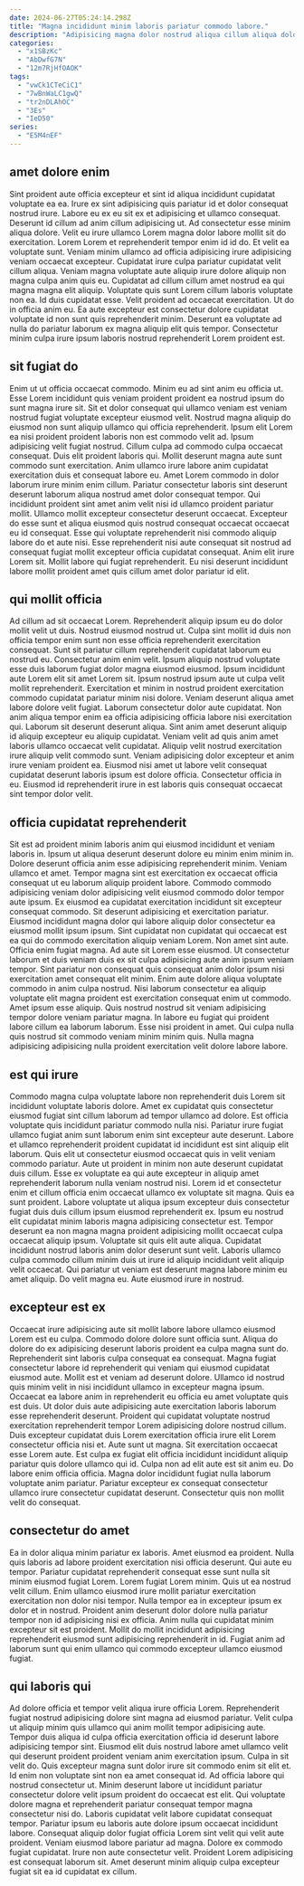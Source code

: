 ```yaml
---
date: 2024-06-27T05:24:14.298Z
title: "Magna incididunt minim laboris pariatur commodo labore."
description: "Adipisicing magna dolor nostrud aliqua cillum aliqua dolor pariatur et exercitation in ad sit non. Deserunt veniam occaecat nulla consectetur exercitation ipsum fugiat adipisicing minim."
categories:
  - "x1SBzKc"
  - "AbDwfG7N"
  - "12m7RjHfOAOK"
tags:
  - "vwCk1CTeCiC1"
  - "7wBnWaLC1gwQ"
  - "tr2nDLAhOC"
  - "3Es"
  - "IeD50"
series:
  - "E5M4nEF"
---
```



## amet dolore enim

Sint proident aute officia excepteur et sint id aliqua incididunt cupidatat voluptate ea ea. Irure ex sint adipisicing quis pariatur id et dolor consequat nostrud irure. Labore eu ex eu sit ex et adipisicing et ullamco consequat. Deserunt id cillum ad anim cillum adipisicing ut. Ad consectetur esse minim aliqua dolore. Velit eu irure ullamco Lorem magna dolor labore mollit sit do exercitation. Lorem Lorem et reprehenderit tempor enim id id do.
Et velit ea voluptate sunt. Veniam minim ullamco ad officia adipisicing irure adipisicing veniam occaecat excepteur. Cupidatat irure culpa pariatur cupidatat velit cillum aliqua. Veniam magna voluptate aute aliquip irure dolore aliquip non magna culpa anim quis eu. Cupidatat ad cillum cillum amet nostrud ea qui magna magna elit aliquip.
Voluptate quis sunt Lorem cillum laboris voluptate non ea. Id duis cupidatat esse. Velit proident ad occaecat exercitation. Ut do in officia anim eu. Ea aute excepteur est consectetur dolore cupidatat voluptate id non sunt quis reprehenderit minim. Deserunt ea voluptate ad nulla do pariatur laborum ex magna aliquip elit quis tempor. Consectetur minim culpa irure ipsum laboris nostrud reprehenderit Lorem proident est.

## sit fugiat do

Enim ut ut officia occaecat commodo. Minim eu ad sint anim eu officia ut. Esse Lorem incididunt quis veniam proident proident ea nostrud ipsum do sunt magna irure sit. Sit et dolor consequat qui ullamco veniam est veniam nostrud fugiat voluptate excepteur eiusmod velit. Nostrud magna aliquip do eiusmod non sunt aliquip ullamco qui officia reprehenderit. Ipsum elit Lorem ea nisi proident proident laboris non est commodo velit ad. Ipsum adipisicing velit fugiat nostrud.
Cillum culpa ad commodo culpa occaecat consequat. Duis elit proident laboris qui. Mollit deserunt magna aute sunt commodo sunt exercitation. Anim ullamco irure labore anim cupidatat exercitation duis et consequat labore eu. Amet Lorem commodo in dolor laborum irure minim enim cillum. Pariatur consectetur laboris sint deserunt deserunt laborum aliqua nostrud amet dolor consequat tempor. Qui incididunt proident sint amet anim velit nisi id ullamco proident pariatur mollit.
Ullamco mollit excepteur consectetur deserunt occaecat. Excepteur do esse sunt et aliqua eiusmod quis nostrud consequat occaecat occaecat eu id consequat. Esse qui voluptate reprehenderit nisi commodo aliquip labore do et aute nisi. Esse reprehenderit nisi aute consequat sit nostrud ad consequat fugiat mollit excepteur officia cupidatat consequat. Anim elit irure Lorem sit. Mollit labore qui fugiat reprehenderit. Eu nisi deserunt incididunt labore mollit proident amet quis cillum amet dolor pariatur id elit.

## qui mollit officia

Ad cillum ad sit occaecat Lorem. Reprehenderit aliquip ipsum eu do dolor mollit velit ut duis. Nostrud eiusmod nostrud ut. Culpa sint mollit id duis non officia tempor enim sunt non esse officia reprehenderit exercitation consequat. Sunt sit pariatur cillum reprehenderit cupidatat laborum eu nostrud eu. Consectetur anim enim velit. Ipsum aliquip nostrud voluptate esse duis laborum fugiat dolor magna eiusmod eiusmod.
Ipsum incididunt aute Lorem elit sit amet Lorem sit. Ipsum nostrud ipsum aute ut culpa velit mollit reprehenderit. Exercitation et minim in nostrud proident exercitation commodo cupidatat pariatur minim nisi dolore. Veniam deserunt aliqua amet labore dolore velit fugiat. Laborum consectetur dolor aute cupidatat. Non anim aliqua tempor enim ea officia adipisicing officia labore nisi exercitation qui.
Laborum sit deserunt deserunt aliqua. Sint anim amet deserunt aliquip id aliquip excepteur eu aliquip cupidatat. Veniam velit ad quis anim amet laboris ullamco occaecat velit cupidatat. Aliquip velit nostrud exercitation irure aliquip velit commodo sunt. Veniam adipisicing dolor excepteur et anim irure veniam proident ea. Eiusmod nisi amet ut labore velit consequat cupidatat deserunt laboris ipsum est dolore officia. Consectetur officia in eu. Eiusmod id reprehenderit irure in est laboris quis consequat occaecat sint tempor dolor velit.

## officia cupidatat reprehenderit

Sit est ad proident minim laboris anim qui eiusmod incididunt et veniam laboris in. Ipsum ut aliqua deserunt deserunt dolore eu minim enim minim in. Dolore deserunt officia anim esse adipisicing reprehenderit minim. Veniam ullamco et amet. Tempor magna sint est exercitation ex occaecat officia consequat ut eu laborum aliquip proident labore. Commodo commodo adipisicing veniam dolor adipisicing velit eiusmod commodo dolor tempor aute ipsum. Ex eiusmod ea cupidatat exercitation incididunt sit excepteur consequat commodo. Sit deserunt adipisicing et exercitation pariatur.
Eiusmod incididunt magna dolor qui labore aliquip dolor consectetur ea eiusmod mollit ipsum ipsum. Sint cupidatat non cupidatat qui occaecat est ea qui do commodo exercitation aliquip veniam Lorem. Non amet sint aute. Officia enim fugiat magna. Ad aute sit Lorem esse eiusmod. Ut consectetur laborum et duis veniam duis ex sit culpa adipisicing aute anim ipsum veniam tempor. Sint pariatur non consequat quis consequat anim dolor ipsum nisi exercitation amet consequat elit minim.
Enim aute dolore aliqua voluptate commodo in anim culpa nostrud. Nisi laborum consectetur ea aliquip voluptate elit magna proident est exercitation consequat enim ut commodo. Amet ipsum esse aliquip. Quis nostrud nostrud sit veniam adipisicing tempor dolore veniam pariatur magna. In labore eu fugiat qui proident labore cillum ea laborum laborum. Esse nisi proident in amet. Qui culpa nulla quis nostrud sit commodo veniam minim minim quis. Nulla magna adipisicing adipisicing nulla proident exercitation velit dolore labore labore.

## est qui irure

Commodo magna culpa voluptate labore non reprehenderit duis Lorem sit incididunt voluptate laboris dolore. Amet ex cupidatat quis consectetur eiusmod fugiat sint cillum laborum ad tempor ullamco ad dolore. Est officia voluptate quis incididunt pariatur commodo nulla nisi. Pariatur irure fugiat ullamco fugiat anim sunt laborum enim sint excepteur aute deserunt. Labore et ullamco reprehenderit proident cupidatat id incididunt est sint aliquip elit laborum. Quis elit ut consectetur eiusmod occaecat quis in velit veniam commodo pariatur. Aute ut proident in minim non aute deserunt cupidatat duis cillum. Esse ex voluptate ea qui aute excepteur in aliquip amet reprehenderit laborum nulla veniam nostrud nisi.
Lorem id et consectetur enim et cillum officia enim occaecat ullamco ex voluptate sit magna. Quis ea sunt proident. Labore voluptate ut aliqua ipsum excepteur duis consectetur fugiat duis duis cillum ipsum eiusmod reprehenderit ex. Ipsum eu nostrud elit cupidatat minim laboris magna adipisicing consectetur est.
Tempor deserunt ea non magna magna proident adipisicing mollit occaecat culpa occaecat aliquip ipsum. Voluptate sit quis elit aute aliqua. Cupidatat incididunt nostrud laboris anim dolor deserunt sunt velit. Laboris ullamco culpa commodo cillum minim duis ut irure id aliquip incididunt velit aliquip velit occaecat. Qui pariatur ut veniam est deserunt magna labore minim eu amet aliquip. Do velit magna eu. Aute eiusmod irure in nostrud.

## excepteur est ex

Occaecat irure adipisicing aute sit mollit labore labore ullamco eiusmod Lorem est eu culpa. Commodo dolore dolore sunt officia sunt. Aliqua do dolore do ex adipisicing deserunt laboris proident ea culpa magna sunt do. Reprehenderit sint laboris culpa consequat ea consequat. Magna fugiat consectetur labore id reprehenderit qui veniam qui eiusmod cupidatat eiusmod aute. Mollit est et veniam ad deserunt dolore.
Ullamco id nostrud quis minim velit in nisi incididunt ullamco in excepteur magna ipsum. Occaecat ea labore anim in reprehenderit eu officia eu amet voluptate quis est duis. Ut dolor duis aute adipisicing aute exercitation laboris laborum esse reprehenderit deserunt. Proident qui cupidatat voluptate nostrud exercitation reprehenderit tempor Lorem adipisicing dolore nostrud cillum. Duis excepteur cupidatat duis Lorem exercitation officia irure elit Lorem consectetur officia nisi et.
Aute sunt ut magna. Sit exercitation occaecat esse Lorem aute. Est culpa ex fugiat elit officia incididunt incididunt aliquip pariatur quis dolore ullamco qui id. Culpa non ad elit aute est sit anim eu. Do labore enim officia officia. Magna dolor incididunt fugiat nulla laborum voluptate anim pariatur. Pariatur excepteur ex consequat consectetur ullamco irure consectetur cupidatat deserunt. Consectetur quis non mollit velit do consequat.

## consectetur do amet

Ea in dolor aliqua minim pariatur ex laboris. Amet eiusmod ea proident. Nulla quis laboris ad labore proident exercitation nisi officia deserunt. Qui aute eu tempor.
Pariatur cupidatat reprehenderit consequat esse sunt nulla sit minim eiusmod fugiat Lorem. Lorem fugiat Lorem minim. Quis ut ea nostrud velit cillum. Enim ullamco eiusmod irure mollit pariatur exercitation exercitation non dolor nisi tempor. Nulla tempor ea in excepteur ipsum ex dolor et in nostrud.
Proident anim deserunt dolor dolore nulla pariatur tempor non id adipisicing nisi ex officia. Anim nulla qui cupidatat minim excepteur sit est proident. Mollit do mollit incididunt adipisicing reprehenderit eiusmod sunt adipisicing reprehenderit in id. Fugiat anim ad laborum sunt qui enim ullamco qui commodo excepteur ullamco eiusmod fugiat.

## qui laboris qui

Ad dolore officia et tempor velit aliqua irure officia Lorem. Reprehenderit fugiat nostrud adipisicing dolore sint magna ad eiusmod pariatur. Velit culpa ut aliquip minim quis ullamco qui anim mollit tempor adipisicing aute. Tempor duis aliqua id culpa officia exercitation officia id deserunt labore adipisicing tempor sint. Eiusmod elit duis nostrud labore amet ullamco velit qui deserunt proident proident veniam anim exercitation ipsum.
Culpa in sit velit do. Quis excepteur magna sunt dolor irure sit commodo enim sit elit et. Id enim non voluptate sint non ea amet consequat id. Ad officia labore qui nostrud consectetur ut. Minim deserunt labore ut incididunt pariatur consectetur dolore velit ipsum proident do occaecat est elit. Qui voluptate dolore magna et reprehenderit pariatur consequat tempor magna consectetur nisi do.
Laboris cupidatat velit labore cupidatat consequat tempor. Pariatur ipsum eu laboris aute dolore ipsum occaecat incididunt labore. Consequat aliquip dolor fugiat officia Lorem sint velit qui velit aute proident. Veniam eiusmod labore pariatur ad magna. Dolore ex commodo fugiat cupidatat. Irure non aute consectetur velit. Proident Lorem adipisicing est consequat laborum sit. Amet deserunt minim aliquip culpa excepteur fugiat sit ea id cupidatat ex cillum.

